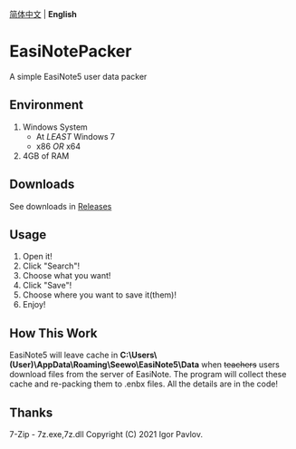 [简体中文](https://github.com/ChensingML/EasiNotePacker/blob/main/README.md) | __English__

# EasiNotePacker
A simple EasiNote5 user data packer

## Environment
1. Windows System
    + At _LEAST_ Windows 7
    + x86 _OR_ x64
2. 4GB of RAM

## Downloads
See downloads in [Releases](https://github.com/ChensingML/EasiNotePacker/releases)

## Usage
1. Open it!
2. Click "Search"!
3. Choose what you want!
4. Click "Save"!
5. Choose where you want to save it(them)!
6. Enjoy!

## How This Work
EasiNote5 will leave cache in __C:\Users\\(User)\AppData\Roaming\Seewo\EasiNote5\Data__ when ~~teachers~~ users download files from the
 server of EasiNote. The program will collect these cache and re-packing them to .enbx files. All the details are in the code!

## Thanks
7-Zip - 7z.exe,7z.dll Copyright (C) 2021 Igor Pavlov.
